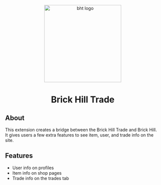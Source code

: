<p align="center" style="text-align: center"><img src="https://cdn.discordapp.com/attachments/706003967372558346/926191244177207356/BHT_V4.png" width="250" alt="bht logo"/></p>
<h1 align="center">Brick Hill Trade</h1>

## About
This extension creates a bridge between the Brick Hill Trade and Brick Hill. It gives users a few extra features to see item, user, and trade info on the site.

## Features
- User info on profiles
- Item info on shop pages
- Trade info on the trades tab
